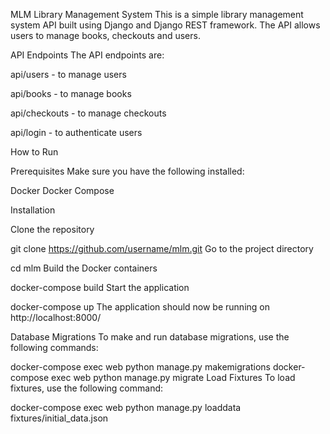 
MLM Library Management System
This is a simple library management system API built using Django and Django REST framework. The API allows users to manage books, checkouts and users.

API Endpoints
The API endpoints are:

api/users - to manage users

api/books - to manage books

api/checkouts - to manage checkouts

api/login - to authenticate users


How to Run

Prerequisites
Make sure you have the following installed:

Docker
Docker Compose

Installation

Clone the repository


git clone https://github.com/username/mlm.git
Go to the project directory

cd mlm
Build the Docker containers

docker-compose build
Start the application

docker-compose up
The application should now be running on http://localhost:8000/

Database Migrations
To make and run database migrations, use the following commands:


docker-compose exec web python manage.py makemigrations
docker-compose exec web python manage.py migrate
Load Fixtures
To load fixtures, use the following command:

docker-compose exec web python manage.py loaddata fixtures/initial_data.json
